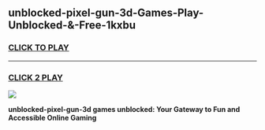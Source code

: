 
## unblocked-pixel-gun-3d-Games-Play-Unblocked-&-Free-1kxbu
<h3>
<a href="https://premium76.site?title=unblocked-pixel-gun-3d&ref=24A">CLICK TO PLAY</a></h3>
<hr>

<h3>
<a href="https://premium76.site?title=unblocked-pixel-gun-3d&ref=24A">CLICK 2 PLAY</a>
  
</h3>

<a href="https://premium76.site?title=unblocked-pixel-gun-3d&ref=24A"><img src="https://clearcache.store/games.png"></a>


**unblocked-pixel-gun-3d games unblocked: Your Gateway to Fun and Accessible Online Gaming**
